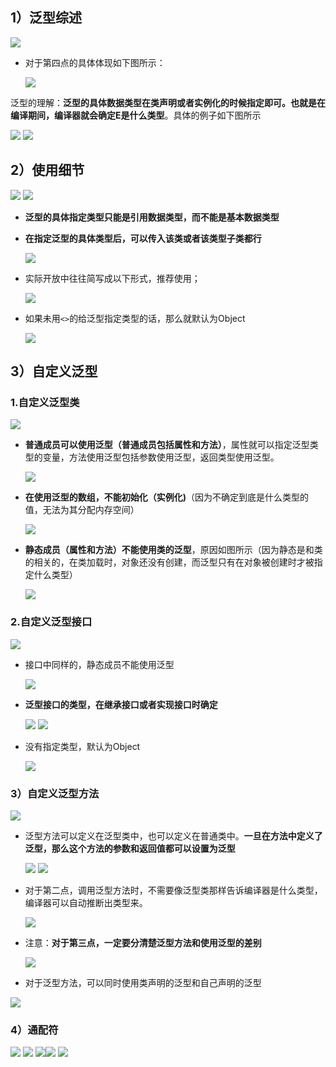 ## 1）泛型综述
![](assets/11泛型/file-20250227230156242.png)
* 对于第四点的具体体现如下图所示：

	![](assets/11泛型/file-20250227230633421.png)

泛型的理解：**泛型的具体数据类型在类声明或者实例化的时候指定即可。也就是在编译期间，编译器就会确定E是什么类型**。具体的例子如下图所示

	
![](assets/11泛型/file-20250227230839177.png)
![](assets/11泛型/file-20250227230913777.png)

## 2）使用细节
![](assets/11泛型/file-20250302213535495.png)
 ![](assets/11泛型/file-20250302214728376.png)
 * **泛型的具体指定类型只能是引用数据类型，而不能是基本数据类型**
 * **在指定泛型的具体类型后，可以传入该类或者该类型子类都行**

	![](assets/11泛型/file-20250302215053309.png)
 * 实际开放中往往简写成以下形式，推荐使用；

	![](assets/11泛型/file-20250302215307530.png)
* 如果未用`<>`的给泛型指定类型的话，那么就默认为Object

	![](assets/11泛型/file-20250302215437193.png)


## 3）自定义泛型

### 1.自定义泛型类
![](assets/11泛型/file-20250302221134049.png)
* **普通成员可以使用泛型（普通成员包括属性和方法）**，属性就可以指定泛型类型的变量，方法使用泛型包括参数使用泛型，返回类型使用泛型。

	![](assets/11泛型/file-20250302221341591.png)
* **在使用泛型的数组，不能初始化（实例化)**（因为不确定到底是什么类型的值，无法为其分配内存空间）

	![](assets/11泛型/file-20250302221702074.png)
* **静态成员（属性和方法）不能使用类的泛型**，原因如图所示（因为静态是和类的相关的，在类加载时，对象还没有创建，而泛型只有在对象被创建时才被指定什么类型）

	![](assets/11泛型/file-20250302222029961.png)



### 2.自定义泛型接口
![](assets/11泛型/file-20250302222618824.png)
* 接口中同样的，静态成员不能使用泛型

	![](assets/11泛型/file-20250302223047468.png)
* **泛型接口的类型，在继承接口或者实现接口时确定**

	![](assets/11泛型/file-20250302223307290.png)
	![](assets/11泛型/file-20250302223356801.png)
* 没有指定类型，默认为Object

	![](assets/11泛型/file-20250302223448355.png)

### 3）自定义泛型方法
![](assets/11泛型/file-20250303214958728.png)
* 泛型方法可以定义在泛型类中，也可以定义在普通类中。**一旦在方法中定义了泛型，那么这个方法的参数和返回值都可以设置为泛型**

	![](assets/11泛型/file-20250303215036547.png)
	![](assets/11泛型/file-20250303215104559.png)

* 对于第二点，调用泛型方法时，不需要像泛型类那样告诉编译器是什么类型，编译器可以自动推断出类型来。

	![](assets/11泛型/file-20250303215352325.png)

* 注意：**对于第三点，一定要分清楚泛型方法和使用泛型的差别**

	![](assets/11泛型/file-20250303215653708.png)
	

* 对于泛型方法，可以同时使用类声明的泛型和自己声明的泛型

![](assets/11泛型/file-20250303215828687.png)

### 4）通配符
![](assets/11泛型/file-20250303220815575.png)
![](assets/11泛型/file-20250303221013605.png)
![](assets/11泛型/file-20250303221207126.png)![](assets/11泛型/file-20250303221214616.png)
![](assets/11泛型/file-20250303221313812.png)